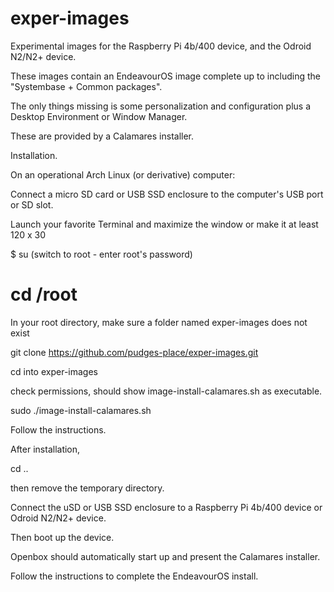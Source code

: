# exper-images
Experimental images for the Raspberry Pi 4b/400 device, and the Odroid N2/N2+ device.

These images contain an EndeavourOS image complete up to including the "Systembase + Common packages".

The only things missing is some personalization and configuration plus a Desktop Environment or Window Manager.

These are provided by a Calamares installer.  

Installation.

On an operational Arch Linux (or derivative) computer:

Connect a micro SD card or USB SSD enclosure to the computer's USB port or SD slot.

Launch your favorite Terminal and maximize the window or make it at least 120 x 30

$ su    (switch to root - enter root's password)

# cd /root

In your root directory, make sure a folder named exper-images does not exist

git clone https://github.com/pudges-place/exper-images.git

cd into exper-images

check permissions, should show image-install-calamares.sh as executable.

sudo ./image-install-calamares.sh

Follow the instructions.

After installation,

cd ..

then remove the temporary directory.

Connect the uSD or USB SSD enclosure to a Raspberry Pi 4b/400 device or Odroid N2/N2+ device.

Then boot up the device.

Openbox should automatically start up and present the Calamares installer.

Follow the instructions to complete the EndeavourOS install.


